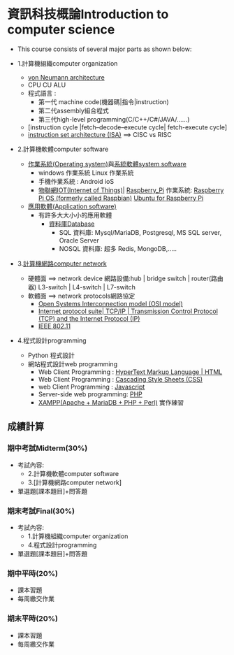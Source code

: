 # 資訊科技概論Introduction to computer science
- This course consists of several major parts as shown below:
- 1.計算機組織computer organization
    - [von Neumann architecture](https://en.wikipedia.org/wiki/Von_Neumann_architecture) 
    - CPU CU ALU
    - 程式語言 : 
      - 第一代 machine code(機器碼|指令|instruction) 
      - 第二代assembly組合程式  
      - 第三代high-level programming(C/C++/C#/JAVA/......)
    - [instruction cycle |fetch–decode–execute cycle| fetch-execute cycle]
    - [instruction set architecture (ISA)](https://en.wikipedia.org/wiki/Instruction_set_architecture) ==>  CISC vs RISC

- 2.計算機軟體computer software
  - [作業系統(Operating system)](https://en.wikipedia.org/wiki/Operating_system)與[系統軟體system software](https://en.wikipedia.org/wiki/System_software)
    - windows 作業系統    Linux 作業系統
    - 手機作業系統 : Android  ioS
    - [物聯網IOT(Internet of Things)](https://en.wikipedia.org/wiki/Internet_of_things)| [Raspberry_Pi](https://en.wikipedia.org/wiki/Raspberry_Pi) 作業系統: [Raspberry Pi OS (formerly called Raspbian)](https://www.raspberrypi.org/software/)  [Ubuntu for Raspberry Pi](https://ubuntu.com/raspberry-pi)
  - [應用軟體(Application software)](https://en.wikipedia.org/wiki/Application_software)
    - 有許多大大小小的應用軟體
      - [資料庫Database](https://en.wikipedia.org/wiki/Database) 
        - SQL 資料庫: Mysql/MariaDB, Postgresql, MS SQL server, Oracle Server
        - NOSQL 資料庫: 超多 Redis, MongoDB,.....

- 3.[計算機網路computer network](https://en.wikipedia.org/wiki/Computer_network)
    - 硬體面 ==> network device 網路設備:hub | bridge switch | router(路由器) L3-switch | L4-switch | L7-switch
    - 軟體面 ==> network protocols網路協定
      -  [Open Systems Interconnection model (OSI model)](https://en.wikipedia.org/wiki/OSI_model)
      -  [Internet protocol suite| TCP/IP | Transmission Control Protocol (TCP) and the Internet Protocol (IP)](https://en.wikipedia.org/wiki/Internet_protocol_suite)
      -  [IEEE 802.11](https://en.wikipedia.org/wiki/IEEE_802.11)

- 4.程式設計programming
    - Python 程式設計 
    - 網站程式設計web programming 
      - Web Client Programming : [HyperText Markup Language | HTML](https://en.wikipedia.org/wiki/HTML)
      - Web Client Programming : [Cascading Style Sheets (CSS)](https://en.wikipedia.org/wiki/CSS) 
      - web Client Programming : [Javascript](https://en.wikipedia.org/wiki/JavaScript)
      - Server-side web programming: [PHP](https://en.wikipedia.org/wiki/PHP)
      - [XAMPP(Apache + MariaDB + PHP + Perl)](https://www.apachefriends.org/index.html) 實作練習

## 成績計算

### 期中考試Midterm(30%)
- 考試內容:
  - 2.計算機軟體computer software
  - 3.[計算機網路computer network]
- 單選題[課本題目]+問答題

### 期末考試Final(30%) 
- 考試內容:
  - 1.計算機組織computer organization
  - 4.程式設計programming
- 單選題[課本題目]+問答題 

### 期中平時(20%)
- 課本習題
- 每周繳交作業

### 期末平時(20%)
- 課本習題
- 每周繳交作業
